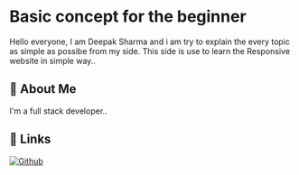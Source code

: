 
# Basic concept for the beginner

Hello everyone, I am Deepak Sharma and i am try to explain the every topic as simple as possibe from my side.
This side is use to learn the Responsive website in simple way.. 





## 🚀 About Me
I'm a full stack developer..


## 🔗 Links
[![Github](https://img.shields.io/badge/my_portfolio-000?style=for-the-badge&logo=ko-fi&logoColor=white)](https://github.com/dipu-developer)



